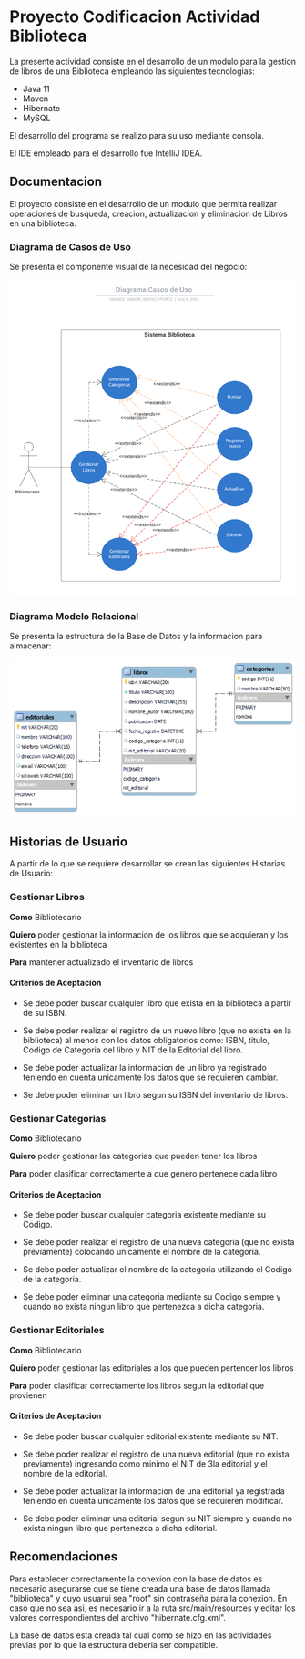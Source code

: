 
# Proyecto Codificacion Actividad Biblioteca

La presente actividad consiste en el desarrollo de un modulo para la gestion de libros de una Biblioteca empleando las siguientes tecnologias:

- Java 11
- Maven
- Hibernate
- MySQL

El desarrollo del programa se realizo para su uso mediante consola.

El IDE empleado para el desarrollo fue IntelliJ IDEA.

## Documentacion

El proyecto consiste en el desarrollo de un modulo que permita realizar operaciones de busqueda, creacion, actualizacion y eliminacion de Libros en una biblioteca.

### Diagrama de Casos de Uso

Se presenta el componente visual de la necesidad del negocio:

<img alt="Diagrama de Casos de Uso" src="assets/Diagrama_Casos_Uso.png" width="700">

### Diagrama Modelo Relacional

Se presenta la estructura de la Base de Datos y la informacion para almacenar:

![Diagrama Relacional](assets/Diagrama_Relacional.png)

## Historias de Usuario

A partir de lo que se requiere desarrollar se crean las siguientes Historias de Usuario:

### Gestionar Libros

**Como** Bibliotecario

**Quiero** poder gestionar la informacion de los libros que se adquieran y los existentes en la biblioteca

**Para** mantener actualizado el inventario de libros

#### Criterios de Aceptacion

- Se debe poder buscar cualquier libro que exista en la biblioteca a partir de su ISBN.

- Se debe poder realizar el registro de un nuevo libro (que no exista en la biblioteca) al menos con los datos obligatorios como: ISBN, titulo, Codigo de Categoria del libro y NIT de la Editorial del libro.

- Se debe poder actualizar la informacion de un libro ya registrado teniendo en cuenta unicamente los datos que se requieren cambiar.

- Se debe poder eliminar un libro segun su ISBN del inventario de libros.

### Gestionar Categorias

**Como** Bibliotecario

**Quiero** poder gestionar las categorias que pueden tener los libros

**Para** poder clasificar correctamente a que genero pertenece cada libro

#### Criterios de Aceptacion

- Se debe poder buscar cualquier categoria existente mediante su Codigo.

- Se debe poder realizar el registro de una nueva categoria (que no exista previamente) colocando unicamente el nombre de la categoria.

- Se debe poder actualizar el nombre de la categoria utilizando el Codigo de la categoria.

- Se debe poder eliminar una categoria mediante su Codigo siempre y cuando no exista ningun libro que pertenezca a dicha categoria.

### Gestionar Editoriales

**Como** Bibliotecario

**Quiero** poder gestionar las editoriales a los que pueden pertencer los libros

**Para** poder clasificar correctamente los libros segun la editorial que provienen

#### Criterios de Aceptacion

- Se debe poder buscar cualquier editorial existente mediante su NIT.

- Se debe poder realizar el registro de una nueva editorial (que no exista previamente) ingresando como minimo el NIT de 3la editorial y el nombre de la editorial.

- Se debe poder actualizar la informacion de una editorial ya registrada teniendo en cuenta unicamente los datos que se requieren modificar.

- Se debe poder eliminar una editorial segun su NIT siempre y cuando no exista ningun libro que pertenezca a dicha editorial.

## Recomendaciones

Para establecer correctamente la conexion con la base de datos es necesario asegurarse que se tiene creada una base de datos llamada "biblioteca" y cuyo usuarui sea "root" sin contraseña para la conexion. En
caso que no sea asi, es necesario ir a la ruta src/main/resources y editar los valores correspondientes del archivo "hibernate.cfg.xml".

La base de datos esta creada tal cual como se hizo en las actividades previas por lo que la estructura deberia ser compatible.
